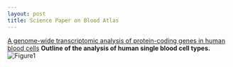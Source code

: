 ```yaml
---
layout: post
title: Science Paper on Blood Atlas
---
```


[A genome-wide transcriptomic analysis of protein-coding genes in human blood cells](https://science.sciencemag.org/content/366/6472/eaax9198)
**Outline of the analysis of human single blood cell types.**
![Figure1](https://science.sciencemag.org/content/sci/366/6472/eaax9198/F1.large.jpg?width=1200&height=900&carousel=1)


